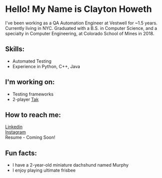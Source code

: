 <!--
**choweth/choweth** is a ✨ _special_ ✨ repository because its `README.md` (this file) appears on your GitHub profile.

Here are some ideas to get you started:

- 🔭 I’m currently working on ...
- 🌱 I’m currently learning ...
- 👯 I’m looking to collaborate on ...
- 🤔 I’m looking for help with ...
- 💬 Ask me about ...
- 📫 How to reach me: ...
- 😄 Pronouns: ...
- ⚡ Fun fact: ...
-->

# Hello! My Name is Clayton Howeth
I've been working as a QA Automation Engineer at Vestwell for ~1.5 years. Currently living in NYC. Graduated with a B.S. in Computer Science, and a specialty in Computer Engineering, at Colorado School of Mines in 2018.

## Skills:
* Automated Testing
* Experience in Python, C++, Java

## I'm working on:
* Testing frameworks
* 2-player [Tak](https://en.wikipedia.org/wiki/Tak_(game)) 

## How to reach me:
[Linkedin](https://www.linkedin.com/in/claytonhoweth/)<br>
[Instagram](https://www.instagram.com/claytonhoweth/)<br>
Resume - Coming Soon!

## Fun facts:
* I have a 2-year-old miniature dachshund named Murphy
* I enjoy playing ultimate frisbee
